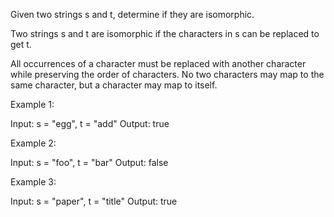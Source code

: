 Given two strings s and t, determine if they are isomorphic.

Two strings s and t are isomorphic if the characters in s can be replaced to get t.

All occurrences of a character must be replaced with another character while preserving the order of characters. No two characters may map to the same character, but a character may map to itself.

Example 1:

Input: s = "egg", t = "add"
Output: true

Example 2:

Input: s = "foo", t = "bar"
Output: false

Example 3:

Input: s = "paper", t = "title"
Output: true
